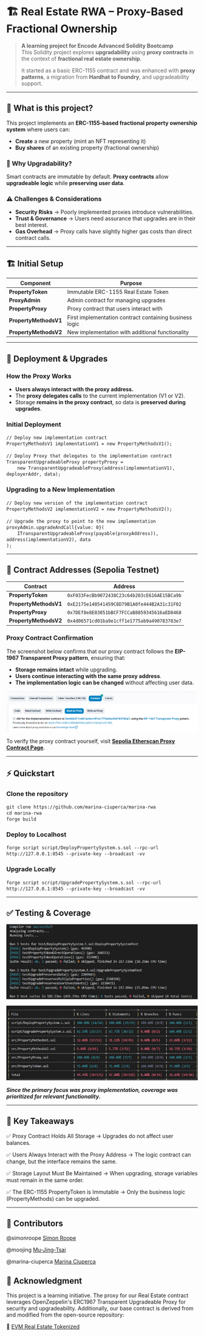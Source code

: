 # 🏗️ Real Estate RWA – Proxy-Based Fractional Ownership

> **A learning project for Encode Advanced Solidity Bootcamp**  
> This Solidity project explores **upgradability** using **proxy contracts** in the context of **fractional real estate ownership**.
>
> It started as a basic ERC-1155 contract and was enhanced with **proxy patterns**, a migration from **Hardhat to Foundry**, and upgradeability support.

---

## 🏡 What is this project?

This project implements an **ERC-1155-based fractional property ownership system** where users can:

- **Create** a new property (mint an NFT representing it)
- **Buy shares** of an existing property (fractional ownership)

### 🚀 Why Upgradability?

Smart contracts are immutable by default. **Proxy contracts** allow **upgradeable logic** while **preserving user data**.

### ⚠️ Challenges & Considerations

- **Security Risks** → Poorly implemented proxies introduce vulnerabilities.
- **Trust & Governance** → Users need assurance that upgrades are in their best interest.
- **Gas Overhead** → Proxy calls have slightly higher gas costs than direct contract calls.

---

## 🏗️ Initial Setup

| Component             | Purpose                                                 |
| --------------------- | ------------------------------------------------------- |
| **PropertyToken**     | Immutable ERC-1155 Real Estate Token                    |
| **ProxyAdmin**        | Admin contract for managing upgrades                    |
| **PropertyProxy**     | Proxy contract that users interact with                 |
| **PropertyMethodsV1** | First implementation contract containing business logic |
| **PropertyMethodsV2** | New implementation with additional functionality        |

---

## 🔄 Deployment & Upgrades

### **How the Proxy Works**

- **Users always interact with the proxy address.**
- The **proxy delegates calls** to the current implementation (V1 or V2).
- Storage **remains in the proxy contract**, so data is **preserved during upgrades**.

### **Initial Deployment**

```solidity
// Deploy new implementation contract
PropertyMethodsV1 implementationV1 = new PropertyMethodsV1();

// Deploy Proxy that delegates to the implementation contract
TransparentUpgradeableProxy propertyProxy =
    new TransparentUpgradeableProxy(address(implementationV1), deployerAddr, data);
```

### **Upgrading to a New Implementation**

```
// Deploy new version of the implementation contract
PropertyMethodsV2 implementationV2 = new PropertyMethodsV2();

// Upgrade the proxy to point to the new implementation
proxyAdmin.upgradeAndCall{value: 0}(
    ITransparentUpgradeableProxy(payable(proxyAddress)), address(implementationV2), data
);
```

---

## 🔗 Contract Addresses (Sepolia Testnet)

| Contract              | Address                                      |
| --------------------- | -------------------------------------------- |
| **PropertyToken**     | `0xF033FecBb9072438C23c64b203cE616AE15BCa9b` |
| **PropertyMethodsV1** | `0xE2175e140541459C8D79B1A0fe444B2A31c31F02` |
| **PropertyProxy**     | `0x7DEf8e8E03051bBCF7FCCaB8859345616aED8468` |
| **PropertyMethodsV2** | `0x4d06571cd01ba9e1cff1e1775ab9a490783783e7` |

### **Proxy Contract Confirmation**

The screenshot below confirms that our proxy contract follows the **EIP-1967 Transparent Proxy pattern**, ensuring that:

- **Storage remains intact** while upgrading.
- **Users continue interacting with the same proxy address**.
- **The implementation logic can be changed** without affecting user data.

![Proxy Contract Confirmation](./images/impl_upgraded.png)

To verify the proxy contract yourself, visit **[Sepolia Etherscan Proxy Contract Page](https://sepolia.etherscan.io/address/0x7DEf8e8E03051bBCF7FCCaB8859345616aED8468)**.

---

## ⚡ Quickstart

### Clone the repository

```
git clone https://github.com/marina-ciuperca/marina-rwa
cd marina-rwa
forge build
```

### Deploy to Localhost

```
forge script script/DeployPropertySystem.s.sol --rpc-url http://127.0.0.1:8545 --private-key --broadcast -vv
```

### Upgrade Locally

```
forge script script/UpgradePropertySystem.s.sol --rpc-url http://127.0.0.1:8545 --private-key --broadcast -vv
```

---

## ✅ Testing & Coverage

![All test pass](./images/tests.png)

![Coverage](./images/coverage.png)

**_Since the primary focus was proxy implementation, coverage was prioritized for relevant functionality._**

---

## 🔑 Key Takeaways

✅ Proxy Contract Holds All Storage → Upgrades do not affect user balances.

✅ Users Always Interact with the Proxy Address → The logic contract can change, but the interface remains the same.

✅ Storage Layout Must Be Maintained → When upgrading, storage variables must remain in the same order.

✅ The ERC-1155 PropertyToken is Immutable → Only the business logic (PropertyMethods) can be upgraded.

---

## 👥 Contributors

@simonroope [Simon Roope](https://github.com/simonroope)

@moojing [Mu-Jing-Tsai](https://github.com/moojing)

@marina-ciuperca [Marina Ciuperca](https://github.com/marina-ciuperca)

## 🚀 Acknowledgment

This project is a learning initiative. The proxy for our Real Estate contract leverages OpenZeppelin's ERC1967 Transparent Upgradeable Proxy for security and upgradeability. Additionally, our base contract is derived from and modified from the open-source repository:

🔗
[EVM Real Estate Tokenized](https://github.com/Agent009/evm-real-estate-tokenised)
